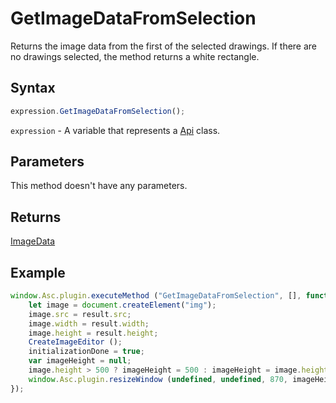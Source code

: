 # GetImageDataFromSelection

Returns the image data from the first of the selected drawings. If there are no drawings selected, the method returns a white rectangle.

## Syntax

```javascript
expression.GetImageDataFromSelection();
```

`expression` - A variable that represents a [Api](../Api.md) class.

## Parameters

This method doesn't have any parameters.

## Returns

[ImageData](../../Enumeration/ImageData.md)

## Example

```javascript
window.Asc.plugin.executeMethod ("GetImageDataFromSelection", [], function (result) {
    let image = document.createElement("img");
    image.src = result.src;
    image.width = result.width;
    image.height = result.height;
    CreateImageEditor ();
    initializationDone = true;
    var imageHeight = null;
    image.height > 500 ? imageHeight = 500 : imageHeight = image.height;
    window.Asc.plugin.resizeWindow (undefined, undefined, 870, imageHeight + 300, 0, 0);
});
```

